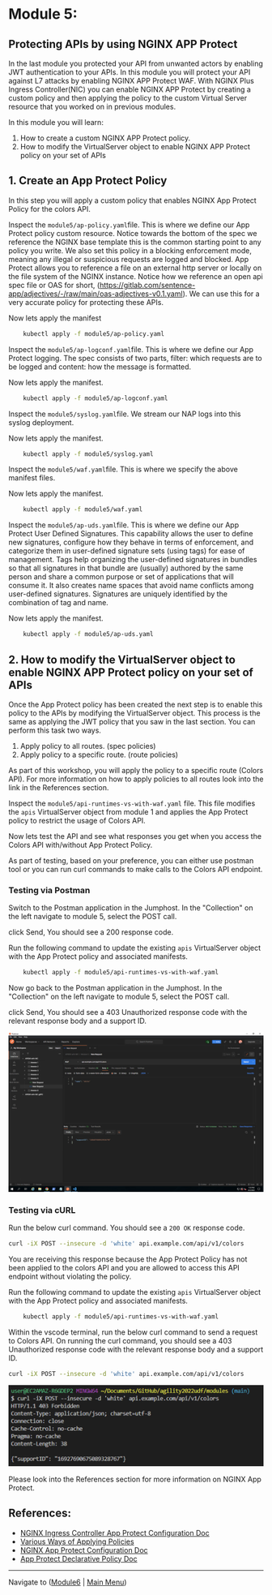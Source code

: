 # Module 5: 

## Protecting APIs by using NGINX APP Protect 

In the last module you protected your API from unwanted actors by enabling JWT authentication to your APIs. In this module you will protect your API against L7 attacks by enabling NGINX APP Protect WAF. With NGINX Plus Ingress Controller(NIC) you can enable NGINX APP Protect by creating a custom policy and then applying the policy to the custom Virtual Server resource that you worked on in previous modules.  

In this module you will learn:

1. How to create a custom NGINX APP Protect policy. 
2. How to modify the VirtualServer object to enable NGINX APP Protect policy on your set of APIs

## 1. Create an App Protect Policy

In this step you will apply a custom policy that enables NGINX App Protect Policy for the colors API.

Inspect the `module5/ap-policy.yaml`file. This is where we define our App Protect policy custom resource. Notice towards the bottom of the spec we reference the NGINX base template this is the common starting point to any policy you write. We also set this policy in a blocking enforcement mode, meaning any illegal or suspicious requests are logged and blocked. App Protect allows you to reference a file on an external http server or locally on the file system of the NGINX instance. Notice how we reference an open api spec file or OAS for short, (https://gitlab.com/sentence-app/adjectives/-/raw/main/oas-adjectives-v0.1.yaml). We can use this for a very accurate policy for protecting these APIs. 

Now lets apply the manifest 

```bash
    kubectl apply -f module5/ap-policy.yaml
```

Inspect the `module5/ap-logconf.yaml`file. This is where we define our App Protect logging. The spec consists of two parts, filter: which requests are to be logged and content: how the message is formatted. 

Now lets apply the manifest.

```bash
    kubectl apply -f module5/ap-logconf.yaml
```

Inspect the `module5/syslog.yaml`file. We stream our NAP logs into this syslog deployment.

Now lets apply the manifest.

```bash
    kubectl apply -f module5/syslog.yaml
```

Inspect the `module5/waf.yaml`file. This is where we specify the above manifest files.

Now lets apply the manifest.

```bash
    kubectl apply -f module5/waf.yaml
```

Inspect the `module5/ap-uds.yaml`file. This is where we define our App Protect User Defined Signatures. This capability allows the user to define new signatures, configure how they behave in terms of enforcement, and categorize them in user-defined signature sets (using tags) for ease of management. Tags help organizing the user-defined signatures in bundles so that all signatures in that bundle are (usually) authored by the same person and share a common purpose or set of applications that will consume it. It also creates name spaces that avoid name conflicts among user-defined signatures. Signatures are uniquely identified by the combination of tag and name. 

Now lets apply the manifest.

```bash
    kubectl apply -f module5/ap-uds.yaml
```

## 2. How to modify the VirtualServer object to enable NGINX APP Protect policy on your set of APIs

Once the App Protect policy has been created the next step is to enable this policy to the APIs by modifying the VirtualServer object. This process is the same as applying the JWT policy that you saw in the last section. You can perform this task two ways.

1. Apply policy to all routes. (spec policies)
2. Apply policy to a specific route. (route policies)

As part of this workshop, you will apply the policy to a specific route (Colors API). For more information on how to apply policies to all routes look into the link in the References section.

Inspect the `module5/api-runtimes-vs-with-waf.yaml` file. This file modifies the `apis` VirtualServer object from module 1 and applies the App Protect policy to restrict the usage of Colors API. 

Now lets test the API and see what responses you get when you access the Colors API with/without App Protect Policy.

As part of testing, based on your preference, you can either use postman tool or you can run curl commands to make calls to the Colors API endpoint.


### Testing via Postman
Switch to the Postman application in the Jumphost. In the "Collection" on the left navigate to module 5, select the POST call. 

click Send, You should see a 200 response code.

Run the following command to update the existing `apis` VirtualServer object with the App Protect policy and associated manifests. 

```bash
    kubectl apply -f module5/api-runtimes-vs-with-waf.yaml
```

Now go back to the Postman application in the Jumphost. In the "Collection" on the left navigate to module 5, select the POST call. 


click Send, You should see a 403 Unauthorized response code with the relevant response body and a support ID.

![Module5 Postman Collection](media/postman.png)


### Testing via cURL 

Run the below curl command. You should see a `200 OK` response code.

```bash
curl -iX POST --insecure -d 'white' api.example.com/api/v1/colors
```

You are receiving this response because the App Protect Policy has not been applied to the colors API and you are allowed to access this API endpoint without violating the policy.

Run the following command to update the existing `apis` VirtualServer object with the App Protect policy and associated manifests. 

```bash
    kubectl apply -f module5/api-runtimes-vs-with-waf.yaml
```

Within the vscode terminal, run the below curl command to send a request to Colors API. On running the curl command, you should see a 403 Unauthorized response code with the relevant response body and a support ID.

```bash
curl -iX POST --insecure -d 'white' api.example.com/api/v1/colors
```

![curl request2](media/curl.png)

Please look into the References section for more information on NGINX App Protect. 

## References:
- [NGINX Ingress Controller App Protect Configuration Doc](https://docs.nginx.com/nginx-ingress-controller/app-protect/configuration) 
- [Various Ways of Applying Policies](https://docs.nginx.com/nginx-ingress-controller/configuration/policy-resource/#applying-policies)
- [NGINX App Protect Configuration Doc](https://docs.nginx.com/nginx-app-protect/configuration-guide/configuration)
- [App Protect Declarative Policy Doc](https://docs.nginx.com/nginx-app-protect/declarative-policy/policy)

-------------

Navigate to ([Module6](../module6/readme.md) | [Main Menu](../README.md))

